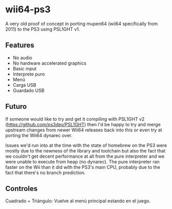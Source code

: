 # wii64-ps3
A very old proof of concept in porting mupen64 (wii64 specifically from 2011) to the PS3 using PSL1GHT v1.

## Features
* No audio
* No hardware accelerated graphics
* Basic input
* Interprete puro
* Menú
* Carga USB
* Guardado USB

## Futuro
If someone would like to try and get it compiling with PSL1GHT v2 (https://github.com/ps3dev/PSL1GHT) then I'd be happy to try and merge upstream changes from newer Wii64 releases back into this or even try at porting the Wii64 dynarec over.

Issues we'd run into at the time with the state of homebrew on the PS3 were mostly due to the newness of the library and toolchain but also the fact that we couldn't get decent performance at all from the pure interpreter and we were unable to execute from heap (no dynarec). The pure interpreter ran faster on the Wii than it did with the PS3's main CPU, probably due to the fact that there's no branch prediction.

## Controles
Cuadrado + Triángulo: Vuelve al menú principal estando en el juego.
